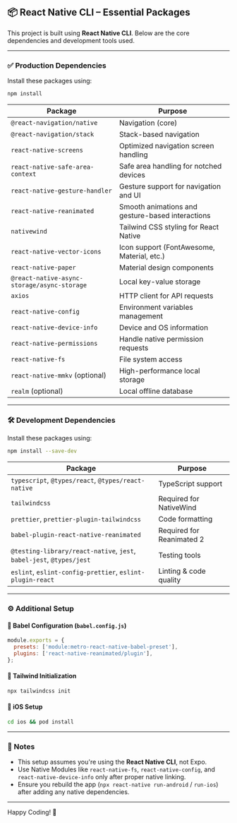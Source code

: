 ## 📦 React Native CLI – Essential Packages

This project is built using **React Native CLI**. Below are the core dependencies and development tools used.

---

### ✅ Production Dependencies

Install these packages using:

```bash
npm install
```

| Package                                     | Purpose                                          |
| ------------------------------------------- | ------------------------------------------------ |
| `@react-navigation/native`                  | Navigation (core)                                |
| `@react-navigation/stack`                   | Stack-based navigation                           |
| `react-native-screens`                      | Optimized navigation screen handling             |
| `react-native-safe-area-context`            | Safe area handling for notched devices           |
| `react-native-gesture-handler`              | Gesture support for navigation and UI            |
| `react-native-reanimated`                   | Smooth animations and gesture-based interactions |
| `nativewind`                                | Tailwind CSS styling for React Native            |
| `react-native-vector-icons`                 | Icon support (FontAwesome, Material, etc.)       |
| `react-native-paper`                        | Material design components                       |
| `@react-native-async-storage/async-storage` | Local key-value storage                          |
| `axios`                                     | HTTP client for API requests                     |
| `react-native-config`                       | Environment variables management                 |
| `react-native-device-info`                  | Device and OS information                        |
| `react-native-permissions`                  | Handle native permission requests                |
| `react-native-fs`                           | File system access                               |
| `react-native-mmkv` (optional)              | High-performance local storage                   |
| `realm` (optional)                          | Local offline database                           |

---

### 🛠️ Development Dependencies

Install these packages using:

```bash
npm install --save-dev
```

| Package                                                              | Purpose                   |
| -------------------------------------------------------------------- | ------------------------- |
| `typescript`, `@types/react`, `@types/react-native`                  | TypeScript support        |
| `tailwindcss`                                                        | Required for NativeWind   |
| `prettier`, `prettier-plugin-tailwindcss`                            | Code formatting           |
| `babel-plugin-react-native-reanimated`                               | Required for Reanimated 2 |
| `@testing-library/react-native`, `jest`, `babel-jest`, `@types/jest` | Testing tools             |
| `eslint`, `eslint-config-prettier`, `eslint-plugin-react`            | Linting & code quality    |

---

### ⚙️ Additional Setup

#### 🔧 Babel Configuration (`babel.config.js`)

```js
module.exports = {
  presets: ['module:metro-react-native-babel-preset'],
  plugins: ['react-native-reanimated/plugin'],
};
```

#### 🧵 Tailwind Initialization

```bash
npx tailwindcss init
```

#### 🍎 iOS Setup

```bash
cd ios && pod install
```

---

### 📁 Notes

* This setup assumes you're using the **React Native CLI**, not Expo.
* Use Native Modules like `react-native-fs`, `react-native-config`, and `react-native-device-info` only after proper native linking.
* Ensure you rebuild the app (`npx react-native run-android` / `run-ios`) after adding any native dependencies.

---

Happy Coding! 🚀
